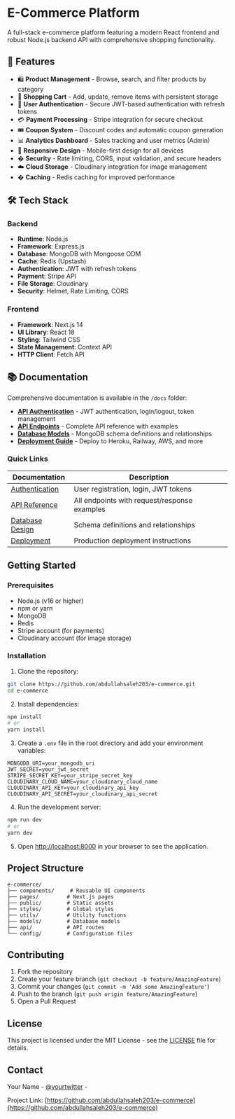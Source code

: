 # E-Commerce Platform

A full-stack e-commerce platform featuring a modern React frontend and robust Node.js backend API with comprehensive shopping functionality.

## 🚀 Features

- 🛍️ **Product Management** - Browse, search, and filter products by category
- 🛒 **Shopping Cart** - Add, update, remove items with persistent storage
- 👤 **User Authentication** - Secure JWT-based authentication with refresh tokens
- 💳 **Payment Processing** - Stripe integration for secure checkout
- 🎟️ **Coupon System** - Discount codes and automatic coupon generation
- 📊 **Analytics Dashboard** - Sales tracking and user metrics (Admin)
- 📱 **Responsive Design** - Mobile-first design for all devices
- � **Security** - Rate limiting, CORS, input validation, and secure headers
- ☁️ **Cloud Storage** - Cloudinary integration for image management
- � **Caching** - Redis caching for improved performance

## 🛠 Tech Stack

### Backend
- **Runtime**: Node.js
- **Framework**: Express.js
- **Database**: MongoDB with Mongoose ODM
- **Cache**: Redis (Upstash)
- **Authentication**: JWT with refresh tokens
- **Payment**: Stripe API
- **File Storage**: Cloudinary
- **Security**: Helmet, Rate Limiting, CORS

### Frontend
- **Framework**: Next.js 14
- **UI Library**: React 18
- **Styling**: Tailwind CSS
- **State Management**: Context API
- **HTTP Client**: Fetch API

## 📚 Documentation

Comprehensive documentation is available in the `/docs` folder:

- **[API Authentication](./docs/API_AUTHENTICATION.md)** - JWT authentication, login/logout, token management
- **[API Endpoints](./docs/API_ENDPOINTS.md)** - Complete API reference with examples
- **[Database Models](./docs/DATABASE_MODELS.md)** - MongoDB schema definitions and relationships
- **[Deployment Guide](./docs/DEPLOYMENT.md)** - Deploy to Heroku, Railway, AWS, and more

### Quick Links

| Documentation | Description |
|---------------|-------------|
| [Authentication](./docs/API_AUTHENTICATION.md) | User registration, login, JWT tokens |
| [API Reference](./docs/API_ENDPOINTS.md) | All endpoints with request/response examples |
| [Database Design](./docs/DATABASE_MODELS.md) | Schema definitions and relationships |
| [Deployment](./docs/DEPLOYMENT.md) | Production deployment instructions |

## Getting Started

### Prerequisites

- Node.js (v16 or higher)
- npm or yarn
- MongoDB
- Redis
- Stripe account (for payments)
- Cloudinary account (for image storage)

### Installation

1. Clone the repository:
```bash
git clone https://github.com/abdullahsaleh203/e-commerce.git
cd e-commerce
```

2. Install dependencies:
```bash
npm install
# or
yarn install
```

3. Create a `.env` file in the root directory and add your environment variables:
```env
MONGODB_URI=your_mongodb_uri
JWT_SECRET=your_jwt_secret
STRIPE_SECRET_KEY=your_stripe_secret_key
CLOUDINARY_CLOUD_NAME=your_cloudinary_cloud_name
CLOUDINARY_API_KEY=your_cloudinary_api_key
CLOUDINARY_API_SECRET=your_cloudinary_api_secret
```

4. Run the development server:
```bash
npm run dev
# or
yarn dev
```

5. Open [http://localhost:8000](http://localhost:8000) in your browser to see the application.

## Project Structure

```
e-commerce/
├── components/     # Reusable UI components
├── pages/         # Next.js pages
├── public/        # Static assets
├── styles/        # Global styles
├── utils/         # Utility functions
├── models/        # Database models
├── api/           # API routes
└── config/        # Configuration files
```

## Contributing

1. Fork the repository
2. Create your feature branch (`git checkout -b feature/AmazingFeature`)
3. Commit your changes (`git commit -m 'Add some AmazingFeature'`)
4. Push to the branch (`git push origin feature/AmazingFeature`)
5. Open a Pull Request

## License

This project is licensed under the MIT License - see the [LICENSE](LICENSE) file for details.

## Contact

Your Name - [@yourtwitter](https://twitter.com/abdallahsaleh25) - 

Project Link: [https://github.com/abdullahsaleh203/e-commerce](https://github.com/abdullahsaleh203/e-commerce)
